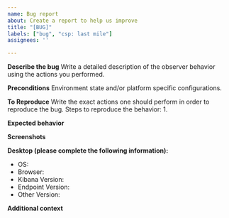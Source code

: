 ```yaml
---
name: Bug report
about: Create a report to help us improve
title: "[BUG]"
labels: ["bug", "csp: last mile"]
assignees: ''

---
```


**Describe the bug**
Write a detailed description of the observer behavior using the actions you performed.

**Preconditions**
Environment state and/or platform specific configurations.

**To Reproduce**
Write the exact actions one should perform in order to reproduce the bug.
Steps to reproduce the behavior:
1. 


**Expected behavior**


**Screenshots**


**Desktop (please complete the following information):**
 - OS: 
 - Browser: 
 - Kibana Version: 
 - Endpoint Version:
 - Other Version: 

**Additional context**
